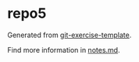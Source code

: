 # repo5
Generated from [git-exercise-template](https://github.com/pep-dortmund/git-exercise-template).

Find more information in [notes.md](notes.md).
